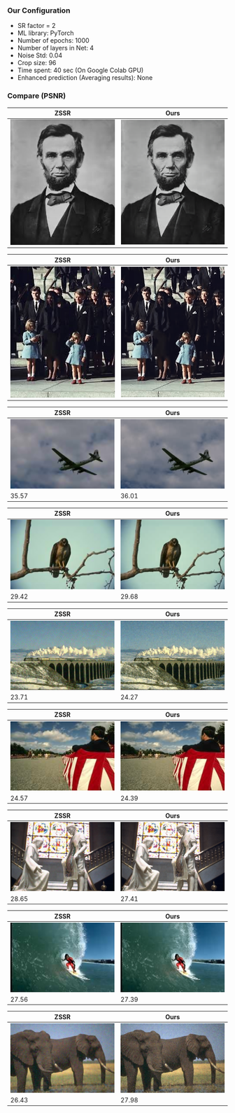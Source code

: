 ### Our Configuration
- SR factor = 2
- ML library: PyTorch
- Number of epochs: 1000
- Number of layers in Net: 4
- Noise Std: 0.04
- Crop size: 96
- Time spent: 40 sec (On Google Colab GPU)
- Enhanced prediction (Averaging results): None

### Compare (PSNR)
|ZSSR|Ours|
|--|--|
|![lincoln](./results/comparison/shocher/lincoln.png)|![lincoln](./results/comparison/results-torch/lincoln_ep500_x2_C96_H2_N4.png)

|ZSSR|Ours|
|--|--|
|![lincoln](./results/comparison/shocher/kennedy.png)|![lincoln](./results/comparison/results-torch/kennedy_ep1000_x2_C96_H2_N4.png)

|ZSSR|Ours|
|--|--|
|![plane](./results/comparison/shocher/plane.png)|![lincoln](./results/comparison/results-torch/plane_ep1000_x2_C96_H2_N4.png)
|35.57|36.01|

|ZSSR|Ours|
|--|--|
|![bird](./results/comparison/shocher/bird.png)|![lincoln](./results/comparison/results-torch/bird_ep1000_x2_C96_H2_N4.png)
|29.42|29.68|

|ZSSR|Ours|
|--|--|
|![chim](./results/comparison/shocher/chim.png)|![lincoln](./results/comparison/results-torch/chim_ep1000_x2_C96_H2_N4.png)
|23.71|24.27|

|ZSSR|Ours|
|--|--|
|![people](./results/comparison/shocher/people.png)|![lincoln](./results/comparison/results-torch/people_ep1000_x2_C96_H2_N4.png)
|24.57|24.39|

|ZSSR|Ours|
|--|--|
|![statue](./results/comparison/shocher/statue.png)|![lincoln](./results/comparison/results-torch/statue_ep1000_x2_C96_H2_N4.png)
|28.65|27.41|

|ZSSR|Ours|
|--|--|
|![wave](./results/comparison/shocher/wave.png)|![lincoln](./results/comparison/results-torch/wave_ep1000_x2_C96_H2_N4.png)
|27.56|27.39|

|ZSSR|Ours|
|--|--|
|![elephant](./results/comparison/shocher/elephant.png)|![lincoln](./results/comparison/results-torch/elephant_ep1000_x2_C96_H2_N4.png)
|26.43|27.98|
